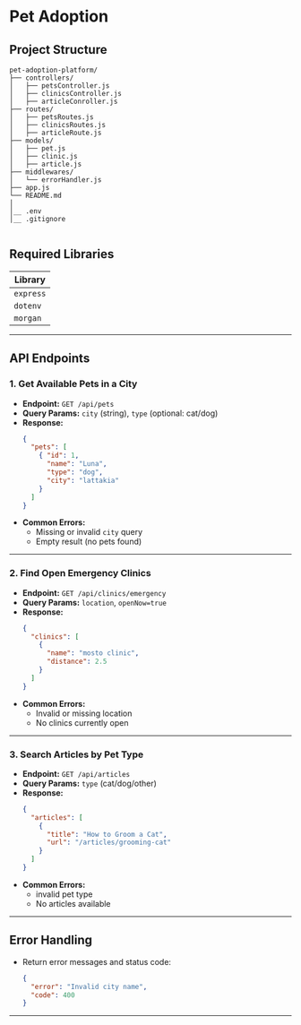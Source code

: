 
#  Pet Adoption

## Project Structure

```
pet-adoption-platform/
├── controllers/
│   ├── petsController.js
│   ├── clinicsController.js
│   ├── articleConroller.js
├── routes/
│   ├── petsRoutes.js
│   ├── clinicsRoutes.js
│   ├── articleRoute.js
├── models/
│   ├── pet.js
│   ├── clinic.js
│   ├── article.js
├── middlewares/
│   └── errorHandler.js
├── app.js
└── README.md
│
│__ .env
│__ .gitignore


```
## Required Libraries

| Library          
|------------------
| `express`        
| `dotenv`         
| `morgan`         

---

## API Endpoints

### 1. Get Available Pets in a City

- **Endpoint:** `GET /api/pets`
- **Query Params:** `city` (string), `type` (optional: cat/dog)
- **Response:**
  ```json
  {
    "pets": [
      { "id": 1,
        "name": "Luna",
        "type": "dog",
        "city": "lattakia" 
      }
    ]
  }
  ```
- **Common Errors:**
  - Missing or invalid `city` query
  - Empty result (no pets found)

---

### 2. Find Open Emergency Clinics

- **Endpoint:** `GET /api/clinics/emergency`
- **Query Params:** `location`, `openNow=true`
- **Response:**
  ```json
  {
    "clinics": [
      { 
        "name": "mosto clinic",
        "distance": 2.5
      }
    ]
  }
  ```
- **Common Errors:**
  - Invalid or missing location
  - No clinics currently open

---

### 3. Search Articles by Pet Type

- **Endpoint:** `GET /api/articles`
- **Query Params:** `type` (cat/dog/other)
- **Response:**
  ```json
  {
    "articles": [
      { 
        "title": "How to Groom a Cat",
        "url": "/articles/grooming-cat" 
      }
    ]
  }
  ```
- **Common Errors:**
  - invalid pet type
  - No articles available

---

## Error Handling

- Return error messages and status code:
  ```json
  {
    "error": "Invalid city name",
    "code": 400
  }
  ```
---

